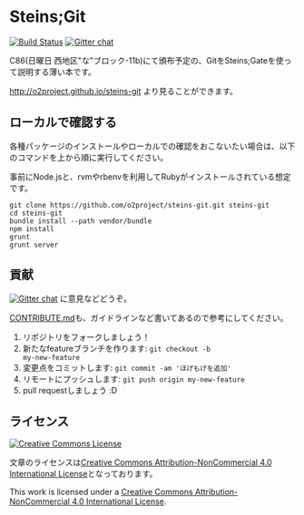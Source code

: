 Steins;Git
===========

[![Build Status](https://travis-ci.org/o2project/steins-git.svg?branch=master)](https://travis-ci.org/o2project/steins-git) [![Gitter chat](https://badges.gitter.im/o2project/steins-git.png)](https://gitter.im/o2project/steins-git)

C86(日曜日 西地区"な"ブロック-11b)にて頒布予定の、GitをSteins;Gateを使って説明する薄い本です。

http://o2project.github.io/steins-git より見ることができます。

## ローカルで確認する

各種パッケージのインストールやローカルでの確認をおこないたい場合は、以下のコマンドを上から順に実行してください。

事前にNode.jsと、rvmやrbenvを利用してRubyがインストールされている想定です。

```
git clone https://github.com/o2project/steins-git.git steins-git
cd steins-git
bundle install --path vendor/bundle
npm install
grunt
grunt server
```

## 貢献

[![Gitter chat](https://badges.gitter.im/o2project/steins-git.png)](https://gitter.im/o2project/steins-git) に意見などどうぞ。

[CONTRIBUTE.md](CONTRIBUTE.md "CONTRIBUTE.md")も、ガイドラインなど書いてあるので参考にしてください。

1. リポジトリをフォークしましょう！
2. 新たなfeatureブランチを作ります: <code>git checkout -b my-new-feature</code>
3. 変更点をコミットします: `git commit -am 'ほげもげを追加'`
4. リモートにプッシュします: `git push origin my-new-feature`
5. pull requestしましょう :D

## ライセンス

<a rel="license" href="http://creativecommons.org/licenses/by-nc/4.0/"><img alt="Creative Commons License" style="border-width:0" src="http://i.creativecommons.org/l/by-nc/4.0/88x31.png" /></a>

文章のライセンスは<a rel="license" href="http://creativecommons.org/licenses/by-nc/4.0/">Creative Commons Attribution-NonCommercial 4.0 International License</a>となっております。

This work is licensed under a <a rel="license" href="http://creativecommons.org/licenses/by-nc/4.0/">Creative Commons Attribution-NonCommercial 4.0 International License</a>.
